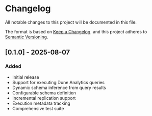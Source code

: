 # Changelog

All notable changes to this project will be documented in this file.

The format is based on [Keep a Changelog](https://keepachangelog.com/en/1.0.0/),
and this project adheres to [Semantic Versioning](https://semver.org/spec/v2.0.0.html).

## [0.1.0] - 2025-08-07

### Added
- Initial release
- Support for executing Dune Analytics queries
- Dynamic schema inference from query results
- Configurable schema definition
- Incremental replication support
- Execution metadata tracking
- Comprehensive test suite